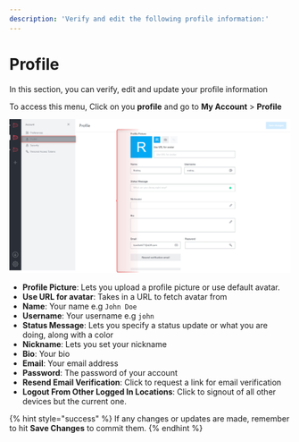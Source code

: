 ```yaml
---
description: 'Verify and edit the following profile information:'
---
```


# Profile

In this section, you can verify, edit and update your profile information

To access this menu, Click on you **profile** and go to **My Account** > **Profile**

![](<../../../../.gitbook/assets/image (686) (1) (1) (1).png>)

* **Profile Picture**: Lets you upload a profile picture or use default avatar.
* **Use URL for avatar**: Takes in a URL to fetch avatar from
* **Name**: Your name e.g `John Doe`
* **Username**: Your username e.g `john`
* **Status Message**: Lets you specify a status update or what you are doing, along with a color
* **Nickname**: Lets you set your nickname
* **Bio**: Your bio
* **Email**: Your email address
* **Password**: The password of your account
* **Resend Email Verification**: Click to request a link for email verification
* **Logout From Other Logged In Locations**: Click to signout of all other devices but the current one.

{% hint style="success" %}
If any changes or updates are made, remember to hit **Save Changes** to commit them.
{% endhint %}
